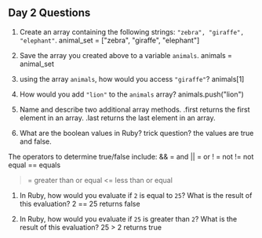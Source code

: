 ## Day 2 Questions

1. Create an array containing the following strings: `"zebra", "giraffe", "elephant"`.
animal_set = ["zebra", "giraffe", "elephant"]

1. Save the array you created above to a variable `animals`.
animals = animal_set

1. using the array `animals`, how would you access `"giraffe"`?
animals[1]

1. How would you add `"lion"` to the `animals` array?
animals.push("lion")

1. Name and describe two additional array methods.
.first returns the first element in an array.
.last returns the last element in an array.

1. What are the boolean values in Ruby?
trick question?  the values are true and false.

The operators to determine true/false include:
&& = and
|| = or
! = not
!= not equal
== equals
>= greater than or equal
<= less than or equal


1. In Ruby, how would you evaluate if `2` is equal to `25`? What is the result of this evaluation?
2 == 25 returns false

1. In Ruby, how would you evaluate if `25` is greater than `2`? What is the result of this evaluation?
25 > 2 returns true
